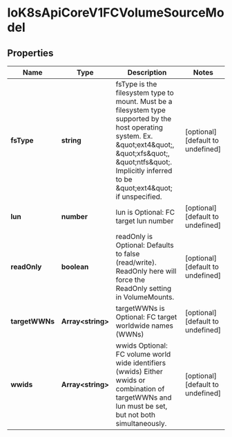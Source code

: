 # IoK8sApiCoreV1FCVolumeSourceModel

## Properties

Name | Type | Description | Notes
------------ | ------------- | ------------- | -------------
**fsType** | **string** | fsType is the filesystem type to mount. Must be a filesystem type supported by the host operating system. Ex. \&quot;ext4\&quot;, \&quot;xfs\&quot;, \&quot;ntfs\&quot;. Implicitly inferred to be \&quot;ext4\&quot; if unspecified. | [optional] [default to undefined]
**lun** | **number** | lun is Optional: FC target lun number | [optional] [default to undefined]
**readOnly** | **boolean** | readOnly is Optional: Defaults to false (read/write). ReadOnly here will force the ReadOnly setting in VolumeMounts. | [optional] [default to undefined]
**targetWWNs** | **Array&lt;string&gt;** | targetWWNs is Optional: FC target worldwide names (WWNs) | [optional] [default to undefined]
**wwids** | **Array&lt;string&gt;** | wwids Optional: FC volume world wide identifiers (wwids) Either wwids or combination of targetWWNs and lun must be set, but not both simultaneously. | [optional] [default to undefined]


